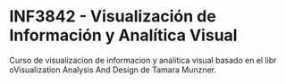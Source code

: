 # INF3842 - Visualización de Información y Analítica Visual	

Curso de visualizacion de informacion y analitica visual basado en el libr oVisualization Analysis And Design de Tamara Munzner. 
